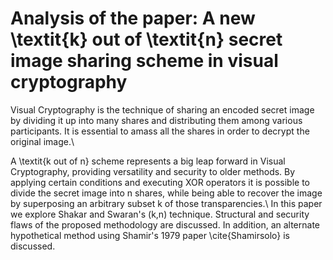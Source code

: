 # Analysis of the paper: A new \textit{k} out of \textit{n} secret image sharing scheme in visual cryptography

Visual Cryptography is the technique of sharing an encoded secret image by dividing it up into many shares and distributing them among various participants. It is essential to amass all the shares in order to decrypt the original image.\\

A \textit{k out of n} scheme represents a big leap forward in Visual Cryptography, providing versatility and security to older methods. By applying certain conditions and executing XOR operators it is possible to divide the secret image into n shares, while being able to recover the image by superposing an arbitrary subset k of those transparencies.\\
In this paper we explore Shakar and Swaran's (k,n) technique. Structural and security flaws of the proposed methodology are discussed. In addition, an alternate hypothetical method using Shamir's 1979 paper \cite{Shamirsolo} is discussed.
